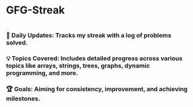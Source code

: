 # GFG-Streak
|  |
| ------- |
### 📅 Daily Updates: Tracks my streak with a log of problems solved.
### 💡 Topics Covered: Includes detailed progress across various topics like arrays, strings, trees, graphs, dynamic programming, and more.
### 🏆 Goals: Aiming for consistency, improvement, and achieving milestones.